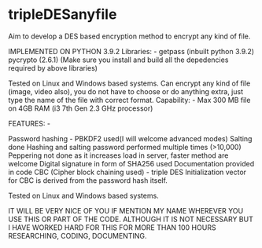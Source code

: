 # tripleDESanyfile
Aim to develop a DES based encryption method to encrypt any kind of file.


IMPLEMENTED ON PYTHON 3.9.2
Libraries: -
getpass (inbuilt python 3.9.2)
pycrypto (2.6.1)
(Make sure you install and build all the depedencies required by above libraries)


Tested on Linux and Windows based systems.
Can encrypt any kind of file (image, video also), you do not have to choose or do anything extra, just type the name of the file with correct format.
Capability: - Max 300 MB file on 4GB RAM (i3 7th Gen 2.3 GHz processor)


FEATURES: - 

Password hashing - PBKDF2 used(I will welcome advanced modes)
Salting done
Hashing and salting password performed multiple times (>10,000)
Peppering not done as it increases load in server, faster method are welcome
Digital signature in form of SHA256 used
Documentation provided in code
CBC (Cipher block chaining used) - triple DES
Initialization vector for CBC is derived from the password hash itself.


Tested on Linux and Windows based systems.


IT WILL BE VERY NICE OF YOU IF MENTION MY NAME WHEREVER YOU USE THIS OR PART OF THE CODE. ALTHOUGH IT IS NOT NECESSARY BUT I HAVE WORKED HARD FOR THIS FOR MORE THAN 100 HOURS RESEARCHING, CODING, DOCUMENTING.
